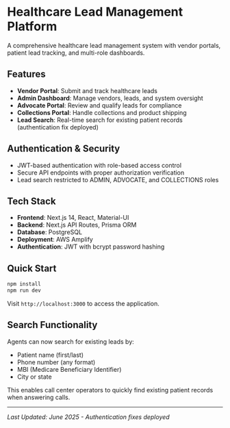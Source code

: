 # Healthcare Lead Management Platform

A comprehensive healthcare lead management system with vendor portals, patient lead tracking, and multi-role dashboards.

## Features

- **Vendor Portal**: Submit and track healthcare leads
- **Admin Dashboard**: Manage vendors, leads, and system oversight
- **Advocate Portal**: Review and qualify leads for compliance
- **Collections Portal**: Handle collections and product shipping
- **Lead Search**: Real-time search for existing patient records (authentication fix deployed)

## Authentication & Security

- JWT-based authentication with role-based access control
- Secure API endpoints with proper authorization verification
- Lead search restricted to ADMIN, ADVOCATE, and COLLECTIONS roles

## Tech Stack

- **Frontend**: Next.js 14, React, Material-UI
- **Backend**: Next.js API Routes, Prisma ORM
- **Database**: PostgreSQL
- **Deployment**: AWS Amplify
- **Authentication**: JWT with bcrypt password hashing

## Quick Start

```bash
npm install
npm run dev
```

Visit `http://localhost:3000` to access the application.

## Search Functionality

Agents can now search for existing leads by:
- Patient name (first/last)
- Phone number (any format)
- MBI (Medicare Beneficiary Identifier)
- City or state

This enables call center operators to quickly find existing patient records when answering calls.

---
*Last Updated: June 2025 - Authentication fixes deployed*
